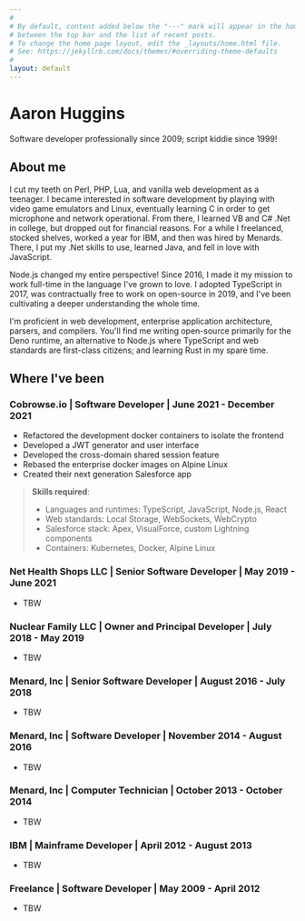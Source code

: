 ```yaml
---
#
# By default, content added below the "---" mark will appear in the home page
# between the top bar and the list of recent posts.
# To change the home page layout, edit the _layouts/home.html file.
# See: https://jekyllrb.com/docs/themes/#overriding-theme-defaults
#
layout: default
---
```


# Aaron Huggins

Software developer professionally since 2009; script kiddie since 1999!

## About me

I cut my teeth on Perl, PHP, Lua, and vanilla web development as a teenager. I became interested in software development by playing with video game emulators and Linux, eventually learning C in order to get microphone and network operational. From there, I learned VB and C# .Net in college, but dropped out for financial reasons. For a while I freelanced, stocked shelves, worked a year for IBM, and then was hired by Menards. There, I put my .Net skills to use, learned Java, and fell in love with JavaScript.

Node.js changed my entire perspective! Since 2016, I made it my mission to work full-time in the language I've grown to love. I adopted TypeScript in 2017, was contractually free to work on open-source in 2019, and I've been cultivating a deeper understanding the whole time.

I'm proficient in web development, enterprise application architecture, parsers, and compilers. You'll find me writing open-source primarily for the Deno runtime, an alternative to Node.js where TypeScript and web standards are first-class citizens; and learning Rust in my spare time.

## Where I've been

### **Cobrowse.io** | Software Developer | June 2021 - December 2021

- Refactored the development docker containers to isolate the frontend
- Developed a JWT generator and user interface
- Developed the cross-domain shared session feature
- Rebased the enterprise docker images on Alpine Linux
- Created their next generation Salesforce app

> **Skills required**:
>
> - Languages and runtimes: TypeScript, JavaScript, Node.js, React
> - Web standards: Local Storage, WebSockets, WebCrypto
> - Salesforce stack: Apex, VisualForce, custom Lightning components
> - Containers: Kubernetes, Docker, Alpine Linux

### **Net Health Shops LLC** | Senior Software Developer | May 2019 - June 2021

- TBW

### **Nuclear Family LLC** | Owner and Principal Developer | July 2018 - May 2019

- TBW

### **Menard, Inc** | Senior Software Developer | August 2016 - July 2018

- TBW

### **Menard, Inc** | Software Developer | November 2014 - August 2016

- TBW

### **Menard, Inc** | Computer Technician | October 2013 - October 2014

- TBW

### **IBM** | Mainframe Developer | April 2012 - August 2013

- TBW

### **Freelance** | Software Developer | May 2009 - April 2012

- TBW

